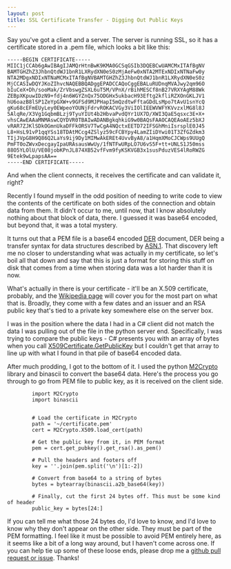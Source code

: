 ```yaml
---
layout: post
title: SSL Certificate Transfer - Digging Out Public Keys
---
```


Say you've got a client and a server. The server is running SSL, so it has a certificate stored in a .pem file, which looks a bit like this:

```
-----BEGIN CERTIFICATE-----
MIIC1jCCAb6gAwIBAgIJAMQrHtnBwK9KMA0GCSqGSIb3DQEBCwUAMCMxITAfBgNV
BAMTGHZhZ3JhbnQtdWJ1bnR1LXRydXN0eS0zMjAeFw0xNTA2MTExNDIxNTNaFw0y
NTA2MDgxNDIxNTNaMCMxITAfBgNVBAMTGHZhZ3JhbnQtdWJ1bnR1LXRydXN0eS0z
MjCCASIwDQYJKoZIhvcNAQEBBQADggEPADCCAQoCggEBALuRUDnqMVAJwy2qm96O
bIuCeX+Dh/sooMak/ZrVbswgZSXL6uT5M/VPnX/rBihMESCf8nB27VRXYAgM88Wk
ZEBpXKpuwIDzN9+fdj4n6WGYZnQx75ODGHx5ukbacH93Eftg2kfliRZXOnGKLJV1
hU6oazB8lSP1ZeYpGXW+v9GFSd9MJPHapI5mQzdtwFftaGDdLsMpo7tAvU1snYcQ
gKu68cEFmEUyLey0EWpeoYOUNjFdrvROKACVGy3ViIOlIEEWVWFYKVvzxlMG8l8J
5AlqRe/X3Vg1GqbmBLzj9TyuYIUt4b2HbvaPvdQYr1UX7D/XWI3QaE5qsxc3E+X+
vhsCAwEAAaMNMAswCQYDVR0TBAIwADANBgkqhkiG9w0BAQsFAAOCAQEAoAEz5bXJ
vRAR7ZJKlSDkOGmnUkaDFFkORSV7TwCgA4NQctxEETD72IFSGhMniIsrsplE0J45
L8+HsL91vP1qqYSs18TDAtMCcg4ZSlyz59cFCBYpy4LamZIiDYwi01T3ZfGZdkm3
TIjJVpG8H9Q86Q2LaYs9ij9Dy1MIMwAkEREt4UvvByA8/a1HqmXMoCJCWps9UUgQ
PmFT0oZWvxDecgayIpaURAsausWwUy/1fNTFwURpLO7U6vS5F+tt+UNLS1J50mss
88O5YLOlU/VE08jobKPnJL874XB52vfFvm9fyKSKVGB3x1susPduzVES4lRoRWZG
9Etek9wLpapsAA==
-----END CERTIFICATE-----
```

And when the client connects, it receives the certificate and can validate it, right?

Recently I found myself in the odd position of needing to write code to view the contents of the certificate on both sides of the connection and obtain data from them. It didn't occur to me, until now, that I know absolutely nothing about that block of data, there. I guessed it was base64 encoded, but beyond that, it was a total mystery.

It turns out that a PEM file is a base64 encoded [DER](https://en.wikipedia.org/wiki/X.690#DER_encoding) document, DER being a transfer syntax for data structures described by [ASN.1](https://en.wikipedia.org/wiki/Abstract_Syntax_Notation_One). That discovery left me no closer to understanding what was actually in my certificate, so let's boil all that down and say that this is just a format for storing this stuff on disk that comes from a time when storing data was a lot harder than it is now.

What's actually in there is your certificate - it'll be an X.509 certificate, probably, and the [Wikipedia page](https://en.wikipedia.org/wiki/X.509) will cover you for the most part on what that is. Broadly, they come with a few dates and an issuer and an RSA public key that's tied to a private key somewhere else on the server box.

I was in the position where the data I had in a C# client did not match the data I was pulling out of the file in the python server end. Specifically, I was trying to compare the public keys - C# presents you with an array of bytes when you call [X509Certificate.GetPublicKey](https://msdn.microsoft.com/en-us/library/system.security.cryptography.x509certificates.x509certificate.getpublickey(v=vs.110).aspx) but I couldn't get that array to line up with what I found in that pile of base64 encoded data.

After much prodding, I got to the bottom of it. I used the python [M2Crypto](https://pypi.python.org/pypi/M2Crypto) library and binascii to convert the base64 data. Here's the process you go through to go from PEM file to public key, as it is received on the client side.

```
        import M2Crypto
        import binascii


        # Load the certificate in M2Crypto
        path = '~/certificate.pem'
        cert = M2Crypto.X509.load_cert(path)

        # Get the public key from it, in PEM format
        pem = cert.get_pubkey().get_rsa().as_pem()

        # Pull the headers and footers off
        key = ''.join(pem.split('\n')[1:-2])

        # Convert from base64 to a string of bytes
        bytes = bytearray(binascii.a2b_base64(key))

        # Finally, cut the first 24 bytes off. This must be some kind of header
        public_key = bytes[24:]
```

If you can tell me what those 24 bytes do, I'd love to know, and I'd love to know why they don't appear on the other side. They must be part of the PEM formatting. I feel like it must be possible to avoid PEM entirely here, as it seems like a bit of a long way around, but I haven't come across one. If you can help tie up some of these loose ends, please drop me a [github pull request or issue](https://github.com/veryhappythings/veryhappythings.github.com/blob/master/_posts/2015-06-15-ssl-certificate-transfer.md). Thanks!
